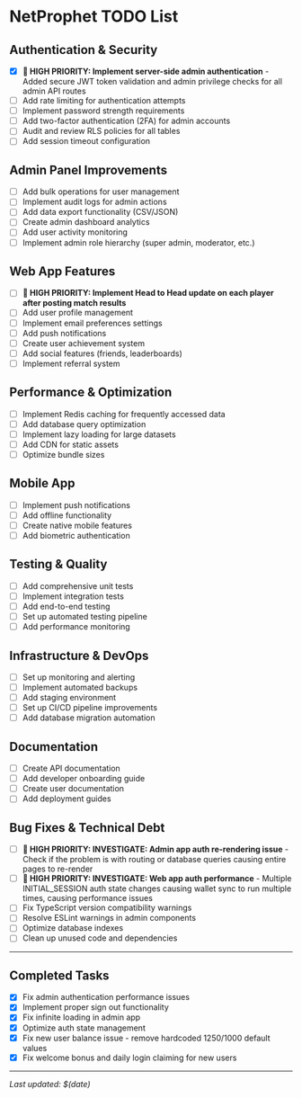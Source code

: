 # NetProphet TODO List

## Authentication & Security

- [x] **🔴 HIGH PRIORITY: Implement server-side admin authentication** - Added secure JWT token validation and admin privilege checks for all admin API routes
- [ ] Add rate limiting for authentication attempts
- [ ] Implement password strength requirements
- [ ] Add two-factor authentication (2FA) for admin accounts
- [ ] Audit and review RLS policies for all tables
- [ ] Add session timeout configuration

## Admin Panel Improvements

- [ ] Add bulk operations for user management
- [ ] Implement audit logs for admin actions
- [ ] Add data export functionality (CSV/JSON)
- [ ] Create admin dashboard analytics
- [ ] Add user activity monitoring
- [ ] Implement admin role hierarchy (super admin, moderator, etc.)

## Web App Features

- [ ] **🔴 HIGH PRIORITY: Implement Head to Head update on each player after posting match results**
- [ ] Add user profile management
- [ ] Implement email preferences settings
- [ ] Add push notifications
- [ ] Create user achievement system
- [ ] Add social features (friends, leaderboards)
- [ ] Implement referral system

## Performance & Optimization

- [ ] Implement Redis caching for frequently accessed data
- [ ] Add database query optimization
- [ ] Implement lazy loading for large datasets
- [ ] Add CDN for static assets
- [ ] Optimize bundle sizes

## Mobile App

- [ ] Implement push notifications
- [ ] Add offline functionality
- [ ] Create native mobile features
- [ ] Add biometric authentication

## Testing & Quality

- [ ] Add comprehensive unit tests
- [ ] Implement integration tests
- [ ] Add end-to-end testing
- [ ] Set up automated testing pipeline
- [ ] Add performance monitoring

## Infrastructure & DevOps

- [ ] Set up monitoring and alerting
- [ ] Implement automated backups
- [ ] Add staging environment
- [ ] Set up CI/CD pipeline improvements
- [ ] Add database migration automation

## Documentation

- [ ] Create API documentation
- [ ] Add developer onboarding guide
- [ ] Create user documentation
- [ ] Add deployment guides

## Bug Fixes & Technical Debt

- [ ] **🔴 HIGH PRIORITY: INVESTIGATE: Admin app auth re-rendering issue** - Check if the problem is with routing or database queries causing entire pages to re-render
- [ ] **🔴 HIGH PRIORITY: INVESTIGATE: Web app auth performance** - Multiple INITIAL_SESSION auth state changes causing wallet sync to run multiple times, causing performance issues
- [ ] Fix TypeScript version compatibility warnings
- [ ] Resolve ESLint warnings in admin components
- [ ] Optimize database indexes
- [ ] Clean up unused code and dependencies

---

## Completed Tasks

- [x] Fix admin authentication performance issues
- [x] Implement proper sign out functionality
- [x] Fix infinite loading in admin app
- [x] Optimize auth state management
- [x] Fix new user balance issue - remove hardcoded 1250/1000 default values
- [x] Fix welcome bonus and daily login claiming for new users

---

_Last updated: $(date)_
